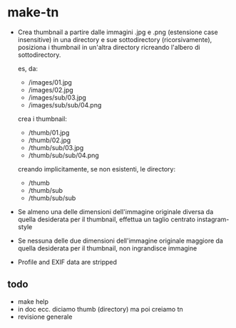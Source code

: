# make-tn

-   Crea thumbnail a partire dalle immagini .jpg e .png  (estensione case insensitive) in una directory e sue sottodirectory (ricorsivamente),
    posiziona i thumbnail in un'altra directory ricreando l'albero di sottodirectory.

    es, da:
    -   /images/01.jpg
    -   /images/02.jpg
    -   /images/sub/03.jpg
    -   /images/sub/sub/04.png

    crea i thumbnail:
    -   /thumb/01.jpg
    -   /thumb/02.jpg
    -   /thumb/sub/03.jpg
    -   /thumb/sub/sub/04.png

    creando implicitamente, se non esistenti, le directory:
    -   /thumb
    -   /thumb/sub
    -   /thumb/sub/sub

-   Se almeno una delle dimensioni dell'immagine originale diversa da quella desiderata per il thumbnail, effettua un taglio centrato instagram-style
-   Se nessuna delle due dimensioni dell'immagine originale maggiore da quella desiderata per il thumbnail, non ingrandisce immagine
-   Profile and EXIF data are stripped

## todo
-   make help
-   in doc ecc. diciamo thumb (directory) ma poi creiamo tn
-   revisione generale
